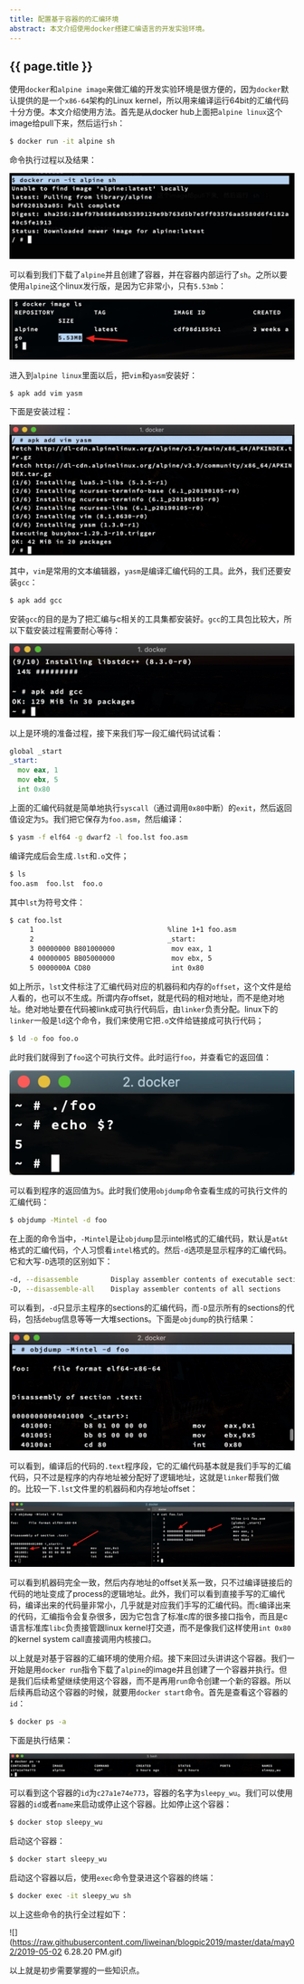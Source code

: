 ```yaml
---
title: 配置基于容器的的汇编环境
abstract: 本文介绍使用docker搭建汇编语言的开发实验环境。
---
```


## {{ page.title }}

使用`docker`和`alpine image`来做汇编的开发实验环境是很方便的，因为`docker`默认提供的是一个`x86-64`架构的Linux kernel，所以用来编译运行64bit的汇编代码十分方便。本文介绍使用方法。首先是从docker hub上面把`alpine linux`这个image给pull下来，然后运行`sh`：

```bash
$ docker run -it alpine sh
```

命令执行过程以及结果：

![](https://raw.githubusercontent.com/liweinan/blogpic2019/master/data/may02/9C7EFD1C-4725-457E-8ED0-FFA6ED396221.png)

可以看到我们下载了`alpine`并且创建了容器，并在容器内部运行了`sh`。之所以要使用`alpine`这个linux发行版，是因为它非常小，只有`5.53mb`：

![](https://raw.githubusercontent.com/liweinan/blogpic2019/master/data/may02/87AD1AB6-84B8-4FCF-B4D8-E90A2C05A236.png)

进入到`alpine linux`里面以后，把`vim`和`yasm`安装好：

```bash
$ apk add vim yasm
```

下面是安装过程：

![](https://raw.githubusercontent.com/liweinan/blogpic2019/master/data/may02/DEE12131-A666-493B-9089-760FA8BF4CEA.png)

其中，`vim`是常用的文本编辑器，`yasm`是编译汇编代码的工具。此外，我们还要安装`gcc`：

```bash
$ apk add gcc
```

安装`gcc`的目的是为了把汇编与c相关的工具集都安装好。`gcc`的工具包比较大，所以下载安装过程需要耐心等待：

![](https://raw.githubusercontent.com/liweinan/blogpic2019/master/data/may02/5F04EA93-1DD5-42C0-BDF2-CCEC95FB9A04.png)

以上是环境的准备过程，接下来我们写一段汇编代码试试看：

```asm
global _start
_start:
  mov eax, 1
  mov ebx, 5
  int 0x80
```

上面的汇编代码就是简单地执行`syscall`（通过调用`0x80`中断）的`exit`，然后返回值设定为`5`。我们把它保存为`foo.asm`，然后编译：

```bash
$ yasm -f elf64 -g dwarf2 -l foo.lst foo.asm
```

编译完成后会生成`.lst`和`.o`文件；

```bash
$ ls
foo.asm  foo.lst  foo.o
```

其中`lst`为符号文件：

```txt
$ cat foo.lst
     1                                 %line 1+1 foo.asm
     2                                 _start:
     3 00000000 B801000000              mov eax, 1
     4 00000005 BB05000000              mov ebx, 5
     5 0000000A CD80                    int 0x80
```

如上所示，`lst`文件标注了汇编代码对应的机器码和内存的`offset`，这个文件是给人看的，也可以不生成。所谓内存offset，就是代码的相对地址，而不是绝对地址。绝对地址要在代码被link成可执行代码后，由`linker`负责分配。linux下的`linker`一般是`ld`这个命令，我们来使用它把`.o`文件给链接成可执行代码；

```bash
$ ld -o foo foo.o
```

此时我们就得到了`foo`这个可执行文件。此时运行`foo`，并查看它的返回值：

![](https://raw.githubusercontent.com/liweinan/blogpic2019/master/data/may02/11882E1B-23A9-4FD8-82F7-629AC618DD18.png)

可以看到程序的返回值为`5`。此时我们使用`objdump`命令查看生成的可执行文件的汇编代码：

```bash
$ objdump -Mintel -d foo
```

在上面的命令当中，`-Mintel`是让`objdump`显示intel格式的汇编代码，默认是`at&t`格式的汇编代码，个人习惯看`intel`格式的。然后`-d`选项是显示程序的汇编代码。它和大写`-D`选项的区别如下：

```bash
-d, --disassemble        Display assembler contents of executable sections
-D, --disassemble-all    Display assembler contents of all sections
```

 可以看到，`-d`只显示主程序的sections的汇编代码，而`-D`显示所有的sections的代码，包括`debug`信息等等一大堆sections。下面是`objdump`的执行结果：

![](https://raw.githubusercontent.com/liweinan/blogpic2019/master/data/may02/3523F975-8C5F-4B99-8A90-9ABF7A41B430.png)

可以看到，编译后的代码的`.text`程序段，它的汇编代码基本就是我们手写的汇编代码，只不过是程序的内存地址被分配好了逻辑地址，这就是`linker`帮我们做的。比较一下`.lst`文件里的机器码和内存地址offset：

![](https://raw.githubusercontent.com/liweinan/blogpic2019/master/data/may02/2DBA5F80-BBE3-4E71-A71B-E6C2111EDDFB.png)

可以看到机器码完全一致，然后内存地址的offset关系一致，只不过编译链接后的代码的地址变成了process的逻辑地址。此外，我们可以看到直接手写的汇编代码，编译出来的代码量非常小，几乎就是对应我们手写的汇编代码。而`c`编译出来的代码，汇编指令会复杂很多，因为它包含了标准c库的很多接口指令，而且是c语言标准库`libc`负责接管跟linux kernel打交道，而不是像我们这样使用`int 0x80`的kernel system call直接调用内核接口。

以上就是对基于容器的汇编环境的使用介绍。接下来回过头讲讲这个容器。我们一开始是用`docker run`指令下载了`alpine`的image并且创建了一个容器并执行。但是我们后续希望继续使用这个容器，而不是再用`run`命令创建一个新的容器。所以后续再启动这个容器的时候，就要用`docker start`命令。首先是查看这个容器的`id`：

```bash
$ docker ps -a
```

下面是执行结果：

![](https://raw.githubusercontent.com/liweinan/blogpic2019/master/data/may02/5E875A5B-F7E6-4DB3-8A70-BC6AFFF855B0.png)

可以看到这个容器的`id`为`c27a1e74e773`，容器的名字为`sleepy_wu`。我们可以使用容器的`id`或者`name`来启动或停止这个容器。比如停止这个容器：

```bash
$ docker stop sleepy_wu
```

启动这个容器：

```bash
$ docker start sleepy_wu
```

启动这个容器以后，使用`exec`命令登录进这个容器的终端：

```bash
$ docker exec -it sleepy_wu sh
```

以上这些命令的执行全过程如下：

![](https://raw.githubusercontent.com/liweinan/blogpic2019/master/data/may02/2019-05-02 6.28.20 PM.gif)

以上就是初步需要掌握的一些知识点。



